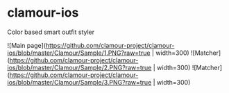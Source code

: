 # clamour-ios
Color based smart outfit styler

![Main page](https://github.com/clamour-project/clamour-ios/blob/master/Clamour/Sample/1.PNG?raw=true | width=300)
![Matcher](https://github.com/clamour-project/clamour-ios/blob/master/Clamour/Sample/2.PNG?raw=true | width=300)
![Matcher](https://github.com/clamour-project/clamour-ios/blob/master/Clamour/Sample/3.PNG?raw=true | width=300)
